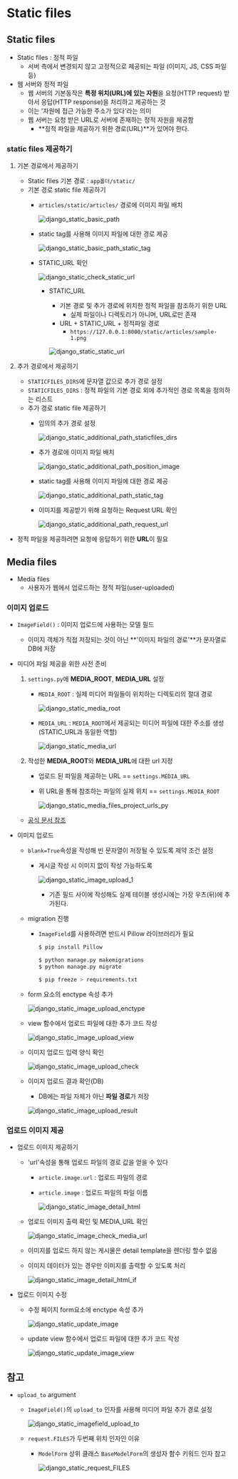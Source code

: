 # Static files

## Static files
* Static files : 정적 파일
    * 서버 측에서 변경되지 않고 고정적으로 제공되는 파일 (이미지, JS, CSS 파일 등)
* 웹 서버와 정적 파일
    * 웹 서버의 기본동작은 **특정 위치(URL)에 있는 자원**을 요청(HTTP request) 받아서 응답(HTTP response)을 처리하고 제공하는 것
    * 이는 '자원에 접근 가능한 주소가 있다'라는 의미
    * 웹 서버는 요청 받은 URL로 서버에 존재하는 정적 자원을 제공함
        * **정적 파일을 제공하기 위한 경로(URL)**가 있어야 한다.

### static files 제공하기
1. 기본 경로에서 제공하기
    * Static files 기본 경로 : `app폴더/static/`
    * 기본 경로 static file 제공하기
        * `articles/static/articles/` 경로에 이미지 파일 배치

            ![django_static_basic_path](../image/django_static_basic_path.png)

        * static tag를 사용해 이미지 파일에 대한 경로 제공

            ![django_static_basic_path_static_tag](../image/django_static_basic_path_static_tag.png)

        * STATIC_URL 확인

            ![django_static_check_static_url](../image/django_static_check_static_url.png)

            * STATIC_URL
                * 기본 경로 및 추가 경로에 위치한 정적 파일을 참조하기 위한 URL
                    * 실제 파일이나 디렉토리가 아니며, URL로만 존재
                * URL + STATIC_URL + 정적파일 경로
                    * `https://127.0.0.1:8000/static/articles/sample-1.png`

                ![django_static_static_url](../image/django_static_static_url.png)

2. 추가 경로에서 제공하기
    * `STATICFILES_DIRS`에 문자열 값으로 추가 경로 설정
    * `STATICFILES_DIRS` : 정적 파일의 기본 경로 외에 추가적인 경로 목록을 정의하는 리스트
    * 추가 경로 static file 제공하기
        * 임의의 추가 경로 설정

            ![django_static_additional_path_staticfiles_dirs](../image/django_static_additional_path_staticfiles_dirs.png)

        * 추가 경로에 이미지 파일 배치

            ![django_static_additional_path_position_image](../image/django_static_additional_path_position_image.png)

        * static tag를 사용해 이미지 파일에 대한 경로 제공

            ![django_static_additional_path_static_tag](../image/django_static_additional_path_static_tag.png)

        * 이미지를 제공받기 위해 요청하는 Request URL 확인

            ![django_static_additional_path_request_url](../image/django_static_additional_path_request_url.png)

* 정적 파일을 제공하려면 요청에 응답하기 위한 **URL**이 필요


## Media files
* Media files
    * 사용자가 웹에서 업로드하는 정적 파일(user-uploaded)

### 이미지 업로드
* `ImageField()` : 이미지 업로드에 사용하는 모델 필드
    * 이미지 객체가 직접 저장되는 것이 아닌 **'이미지 파일의 경로'**가 문자열로 DB에 저장
* 미디어 파일 제공을 위한 사전 준비
    1. `settings.py`에 **MEDIA_ROOT**, **MEDIA_URL** 설정
        * `MEDIA_ROOT` : 실제 미디어 파일들이 위치하는 디렉토리의 절대 경로

            ![django_static_media_root](../image/django_static_media_root.png)

        * `MEDIA_URL` : `MEDIA_ROOT`에서 제공되는 미디어 파일에 대한 주소를 생성(STATIC_URL과 동일한 역할)

            ![django_static_media_url](../image/django_static_media_url.png)

    2. 작성한 **MEDIA_ROOT**와 **MEDIA_URL**에 대한 url 지정
        * 업로드 된 파일을 제공하는 URL == `settings.MEDIA_URL`
        * 위 URL을 통해 참조하는 파일의 실제 위치 == `settings.MEDIA_ROOT`

            ![django_static_media_files_project_urls_py](../image/django_static_media_files_project_urls_py.png)
    * [공식 문서 참조](https://docs.djangoproject.com/en/4.2/howto/static-files/#serving-files-uploaded-by-a-user-during-development)

* 이미지 업로드
    * `blank=True`속성을 작성해 빈 문자열이 저장될 수 있도록 제약 조건 설정
        * 게시글 작성 시 이미지 없이 작성 가능하도록

            ![django_static_image_upload_1](../image/django_static_image_upload_1.png)

            * 기존 필드 사이에 작성해도 실제 테이블 생성시에는 가장 우츠(뒤)에 추가된다.
    * migration 진행
        * `ImageField`를 사용하려면 반드시 Pillow 라이브러리가 필요

            ```python
            $ pip install Pillow

            $ python manage.py makemigrations
            $ python manage.py migrate

            $ pip freeze > requirements.txt
            ```

    * form 요소의 enctype 속성 추가

        ![django_static_image_upload_enctype](../image/django_static_image_upload_enctype.png)

    * view 함수에서 업로드 파일에 대한 추가 코드 작성

        ![django_static_image_upload_view](../image/django_static_image_upload_view.png)

    * 이미지 업로드 입력 양식 확인

        ![django_static_image_upload_check](../image/django_static_image_upload_check.png)

    * 이미지 업로드 결과 확인(DB)
        * DB에는 파일 자체가 아닌 **파일 경로**가 저장

        ![django_static_image_upload_result](../image/django_static_image_upload_result.png)

### 업로드 이미지 제공
* 업로드 이미지 제공하기
    * 'url'속성을 통해 업로드 파일의 경로 값을 얻을 수 있다
      * `article.image.url` : 업로드 파일의 경로
      * `article.image` : 업로드 파일의 파일 이름

        ![django_static_image_detail_html](../image/django_static_image_detail_html.png)

    * 업로드 이미지 출력 확인 및 MEDIA_URL 확인

        ![django_static_image_check_media_url](../image/django_static_image_check_media_url.png)

    * 이미지를 업로드 하지 않는 게시물은 detail template을 렌더링 할수 없음
    * 이미지 데이터가 있는 경우만 이미지를 출력할 수 있도록 처리

        ![django_static_image_detail_html_if](../image/django_static_image_detail_html_if.png)

* 업로드 이미지 수정
    * 수정 페이지 form요소에 enctype 속성 추가

        ![django_static_update_image](../image/django_static_update_image.png)

    * update view 함수에서 업로드 파일에 대한 추가 코드 작성

        ![django_static_update_image_view](../image/django_static_update_image_view.png)


## 참고
* `upload_to` argument
    * `ImageField()`의 `upload_to` 인자를 사용해 미디어 파일 추가 경로 설정

        ![django_static_imagefield_upload_to](../image/django_static_imagefield_upload_to.png)

    * `request.FILES`가 두번째 위치 인자인 이유
        * `ModelForm` 상위 클래스 `BaseModelForm`의 생성자 함수 키워드 인자 참고

            ![django_static_request_FILES](../image/django_static_request_FILES.png)